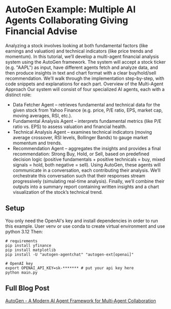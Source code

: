 # AutoGen Example: Multiple AI Agents Collaborating Giving Financial Advise

Analyzing a stock involves looking at both fundamental factors (like earnings and valuation) and technical indicators (like price trends and momentum). In this tutorial, we’ll develop a multi-agent financial analysis system using the AutoGen framework. The system will accept a stock ticker (e.g. "AAPL") as input, have different agents fetch and analyze data, and then produce insights in text and chart format with a clear buy/hold/sell recommendation. We’ll walk through the implementation step-by-step, with code snippets and explanations for each part.
Overview of the Multi-Agent Approach
Our system will consist of four specialized AI agents, each with a distinct role:
- Data Fetcher Agent – retrieves fundamental and technical data for the given stock from Yahoo Finance (e.g. price, P/E ratio, EPS, market cap, moving averages, RSI, etc.).
- Fundamental Analysis Agent – interprets fundamental metrics (like P/E ratio vs. EPS) to assess valuation and financial health.
- Technical Analysis Agent – examines technical indicators (moving average crossover, RSI levels, Bollinger Bands) to gauge market momentum and trends.
- Recommendation Agent – aggregates the insights and provides a final recommendation: Strong Buy, Hold, or Sell, based on predefined decision logic (positive fundamentals + positive technicals = buy​, mixed signals = hold, both negative = sell).
Using AutoGen, these agents will communicate in a conversation, each contributing their analysis. We’ll orchestrate this conversation such that their responses stream progressively (simulating real-time analysis). Finally, we’ll combine their outputs into a summary report containing written insights and a chart visualization of the stock’s technical trend.

## Setup

You only need the OpenAI's key and install dependencies in order to run this example. User venv or use conda to create virtual environment and use python 3.12
Then:

```shell
# requirements
pip install yfinance
pip install matplotlib
pip install -U "autogen-agentchat" "autogen-ext[openai]"

# OpenAI key
export OPENAI_API_KEY=sk-******* # put your api key here
python main.py
```


## Full Blog Post

[AutoGen - A Modern AI Agent Framework for Multi‑Agent Collaboration](https://starspak.com/Blog/AutoGen+-+A+Modern+AI+Agent+Framework+for+Multi%E2%80%91Agent+Collaboration)
